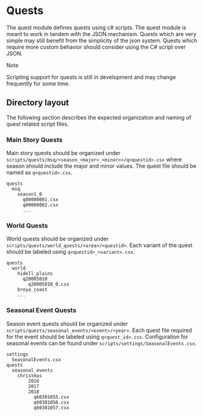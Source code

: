 # Quests

The quest module defines quests using c# scripts. The quest module is meant to work in tandem with the JSON mechanism.
Quests which are very simple may still benefit from the simplicity of the json system. Quests which require more custom
behavior should consider using the C# script over JSON.

> [!NOTE]
> Scripting support for quests is still in development and may change frequently for some time.

## Directory layout

The following section describes the expected organization and naming of quest related script files.

### Main Story Quests

Main story quests should be organized under `scripts/quests/msq/<season_<major>_<minor>>/q<questid>.csx` where season should include
the major and minor values. The quest file should be named as `q<questid>.csx`.

```plaintext
quests
  msq
    season1_0
      q00000001.csx
      q00000002.csx
      ...
```

### World Quests

World quests should be organized under `scripts/quests/world_quests/<area>/<questid>`. Each variant of the quest should be labeled using `q<questid>_<variant>.csx`.

```plaintext
quests
  world
    hidell_plains
      q20005010
        q20005010_0.csx
    breya_coast
    ...
```

### Seasonal Event Quests

Season event quests should be organized under `scripts/quests/seasonal_events/<event>/<year>`. Each quest file required for the event should be labeled using `q<quest_id>.csx`.
Configuration for seasonal events can be found under `scripts/settings/SeasonalEvents.csx`.

```plaintext
settings
  SeasonalEvents.csx
quests
  seasonal_events
    christmas
        2016
        2017
        2018
          q60301055.csx
          q60301056.csx
          q60301057.csx
```

